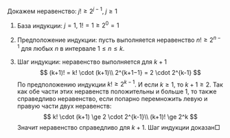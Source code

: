 Докажем неравенство:
$j! \ge 2^{j−1}, \; j \ge 1$

1. База индукции: $j=1, \; 1!=1 \ge 2^0=1$

2. Предположение индукции: пусть выполняется неравенство $n! \ge 2^{n-1}$ для любых $n$ в интервале $1 \le n \le k$.

3. Шаг индукции: неравенство выполняется для $k+1$
$$
(k+1)! = k! \cdot (k+1)\\
2^{k+1−1} = 2 \cdot 2^{k-1}
$$
По предположению индукции $k! \ge 2^{k-1}$. И если $k \ge 1$, то $k+1 \ge 2$. Так как обе части этих неравенств положительны и больше 1, то также справедливо неравенство, если попарно перемножить левую и правую части двух неравенств:
$$
k! \cdot (k+1) \ge 2 \cdot 2^{k-1}\\
(k+1)! \ge 2^k
$$
Значит неравенство справедливо для $k+1$. Шаг индукции доказан$\Box$